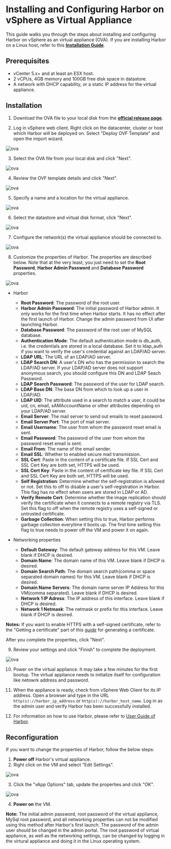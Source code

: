 # Installing and Configuring Harbor on vSphere as Virtual Appliance

This guide walks you through the steps about installing and configuring Harbor on vSphere as an virtual appliance (OVA). If you are installing Harbor on a Linux host, refer to this **[Installation Guide](installation_guide.md)**.

## Prerequisites
* vCenter 5.x+ and at least an ESX host. 
* 2 vCPUs, 4GB memory and 100GB free disk space in datastore.
* A network with DHCP capability, or a static IP address for the virtual appliance.

## Installation
1. Download the OVA file to your local disk from the **[official release page](https://github.com/vmware/harbor/releases)**.  

2. Log in vSphere web client. Right click on the datacenter, cluster or host which Harbor will be deployed on. Select "Deploy OVF Template" and open the import wizard.  

 ![ova](img/ova/ova01.png)

3. Select the OVA file from your local disk and click "Next".  

 ![ova](img/ova/ova02.png)

4. Review the OVF template details and click "Next".  

 ![ova](img/ova/ova03.png)

5. Specify a name and a location for the virtual appliance.  

 ![ova](img/ova/ova04.png)

6. Select the datastore and virtual disk format, click "Next".  

 ![ova](img/ova/ova05.png)

7. Configure the network(s) the virtual appliance should be connected to.  

 ![ova](img/ova/ova06.png)

8. Customize the properties of Harbor. The properties are described below. Note that at the very least, you just need to set the **Root Password**, **Harbor Admin Password** and **Database Password** properties.  

 ![ova](img/ova/ova07.png)

 * Harbor
	* **Root Password**: The password of the root user. 
	* **Harbor Admin Password**: The initial password of Harbor admin. It only works for the first time when Harbor starts. It has no effect after the first launch of Harbor. Change the admin password from UI after launching Harbor. 
	* **Database Password**: The password of the root user of MySQL database. 
	* **Authentication Mode**: The default authentication mode is db_auth, i.e. the credentials are stored in a local database. Set it to ldap_auth if you want to verify the user's credential against an LDAP/AD server.
	* **LDAP URL**: The URL of an LDAP/AD server.
	* **LDAP Search DN**: A user's DN who has the permission to search the LDAP/AD server. If your LDAP/AD server does not support anonymous search, you should configure this DN and LDAP Seach Password.
	* **LDAP Search Password**: The password of the user for LDAP search.
	* **LDAP Base DN**: The base DN from which to look up a user in LDAP/AD.
	* **LDAP UID**: The attribute used in a search to match a user, it could be uid, cn, email, sAMAccountName or other attributes depending on your LDAP/AD server.
	* **Email Server**: The mail server to send out emails to reset password. 
	* **Email Server Port**: The port of mail server.
	* **Email Username**: The user from whom the password reset email is sent.
	* **Email Password**: The password of the user from whom the password reset email is sent.
	* **Email From**: The name of the email sender.
	* **Email SSL**: Whether to enabled secure mail transmission.
	* **SSL Cert**: Paste in the content of a certificate file. If SSL Cert and SSL Cert Key are both set, HTTPS will be used.
	* **SSL Cert Key**: Paste in the content of certificate key file. If SSL Cert and SSL Cert Key are both set, HTTPS will be used.
	* **Self Registration**: Determine whether the self-registration is allowed or not. Set this to off to disable a user's self-registration in Harbor. This flag has no effect when users are stored in LDAP or AD. 
	* **Verify Remote Cert**: Determine whether the image replication should verify the certificate when it connects to a remote registry via TLS. Set this flag to off when the remote registry uses a self-signed or untrusted certificate.
	* **Garbage Collection**: When setting this to true, Harbor performs garbage collection everytime it boots up. The first time setting this flag to true needs to power off the VM and power it on again.

 * Networking properties
	* **Default Gateway**: The default gateway address for this VM. Leave blank if DHCP is desired.
	* **Domain Name**: The domain name of this VM. Leave blank if DHCP is desired.
	* **Domain Search Path**: The domain search path(comma or space separated domain names) for this VM. Leave blank if DHCP is desired.
	* **Domain Name Servers**: The domain name server IP Address for this VM(comma separated). Leave blank if DHCP is desired.
	* **Network 1 IP Adress**: The IP address of this interface. Leave blank if DHCP is desired.
	* **Network 1 Netmask**: The netmask or prefix for this interface. Leave blank if DHCP is desired.

 **Notes:** If you want to enable HTTPS with a self-signed certificate, refer to the "Getting a certificate" part of this [guide](https://github.com/vmware/harbor/blob/master/docs/configure_https.md#getting-a-certificate) for generating a certificate.  

 After you complete the properties, click "Next".  

9. Review your settings and click "Finish" to complete the deployment.  

 ![ova](img/ova/ova08.png)

10. Power on the virtual appliance. It may take a few minutes for the first bootup. The virtual appliance needs to initialize itself for configuration like netowrk address and password. 

11. When the appliance is ready, check from vSphere Web Client for its IP address. Open a browser and type in the URL `http(s)://harbor_ip_address` or `http(s)://harbor_host_name`. Log in as the admin user and verify Harbor has been successfully installed. 

12. For information on how to use Harbor, please refer to [User Guide of Harbor](user_guide.md).

## Reconfiguration
If you want to change the properties of Harbor, follow the below steps:  

1. **Power off** Harbor's virtual appliance.  
2. Right click on the VM and select "Edit Settings".  

 ![ova](img/ova/edit_settings.png)

3. Click the "vApp Options" tab, update the properties and  click "OK".  

 ![ova](img/ova/vapp_options.png)

4. **Power on** the VM.  

**Note:** The initial admin password, root password of the virtual appliance, MySql root password, and all networking properties can not be modified using this method after Harbor's first launch. The password of the admin user should be changed in the admin portal. The root password of virtual appliance, as well as the networking settings, can be changed by logging in the virtural appliance and doing it in the Linux operating system.
